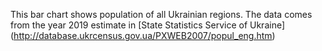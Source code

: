 This bar chart shows population of all Ukrainian regions. The data comes from the year 2019 estimate in [State Statistics Service of Ukraine] (http://database.ukrcensus.gov.ua/PXWEB2007/popul_eng.htm)